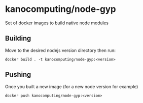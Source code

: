 # kanocomputing/node-gyp

Set of docker images to build native node modules

## Building

Move to the desired nodejs version directory then run:

```
docker build . -t kanocomputing/node-gyp:<version>
```

## Pushing

Once you built a new image (for a new node version for example)

```
docker push kanocomputing/node-gyp:<version>
```
